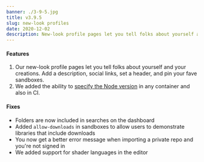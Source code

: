 ```yaml
---
banner: ./3-9-5.jpg
title: v3.9.5
slug: new-look profiles
date: 2020-12-02
description: New-look profile pages let you tell folks about yourself and your creations.
---
```


#### Features
1. Our new-look profile pages let you tell folks about yourself and your creations. Add a description, social links, set a header, and pin your fave sandboxes.
2. We added the ability to [specify the Node version](/docs/configuration) in any container and also in CI.

#### Fixes
- Folders are now included in searches on the dashboard
- Added `allow-downloads` in sandboxes to allow users to demonstrate libraries that include downloads
- You now get a better error message when importing a private repo and you're not signed in
- We added support for shader languages in the editor